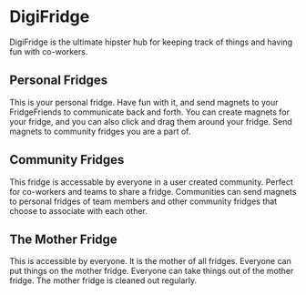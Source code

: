 # DigiFridge
DigiFridge is the ultimate hipster hub for keeping track of things and having fun with co-workers.

## Personal Fridges
This is your personal fridge. Have fun with it, and send magnets to your FridgeFriends to communicate back and forth. You can create magnets for your fridge, and you can also click and drag them around your fridge. Send magnets to community fridges you are a part of.

## Community Fridges
This fridge is accessable by everyone in a user created community. Perfect for co-workers and teams to share a fridge. Communities can send magnets to personal fridges of team members and other community fridges that choose to associate with each other.

## The Mother Fridge
This is accessible by everyone. It is the mother of all fridges. Everyone can put things on the mother fridge. Everyone can take things out of the mother fridge. The mother fridge is cleaned out regularly. 
